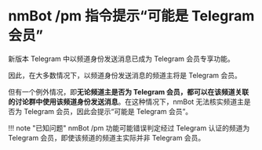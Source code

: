 # nmBot /pm 指令提示“可能是 Telegram 会员”

新版本 Telegram 中以频道身份发送消息已成为 Telegram 会员专享功能。  

因此，在大多数情况下，以频道身份发送消息的频道主将是 Telegram 会员。  

但有一个例外情况，即**无论频道主是否为 Telegram 会员，都可以在该频道关联的讨论群中使用该频道身份发送消息**。在这种情况下，nmBot 无法核实频道主是否为 Telegram 会员，因此会提示“可能是 Telegram 会员”。

!!! note "已知问题"
    nmBot /pm 功能可能错误判定经过 Telegram 认证的频道为 Telegram 会员，即使该频道的频道主实际并非 Telegram 会员。